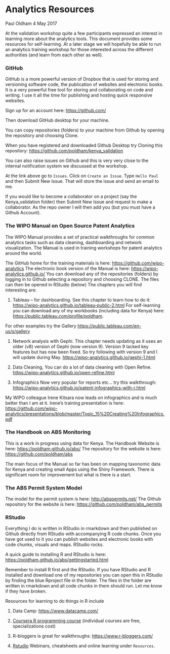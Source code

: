 Analytics Resources
================
Paul Oldham
4 May 2017

At the validation workshop quite a few participants expressed an interest in learning more about the analytics tools. This document provides some resources for self-learning. At a later stage we will hopefully be able to run an analytics training workshop for those interested across the different authorities (and learn from each other as well).

### GitHub

GitHub is a more powerful version of Dropbox that is used for storing and versioning software code, the publication of websites and electronic books. It is a very powerful free tool for storing and collaborating on code and writing. I use it all the time for publishing and hosting quick responsive websites.

Sign up for an account here: <https://github.com/>

Then download GitHub desktop for your machine.

You can copy repositories (folders) to your machine from Github by opening the repository and choosing Clone.

When you have registered and downloaded Github Desktop try Cloning this repository: <https://github.com/poldham/kenya_validation>

You can also raise issues on Github and this is very very close to the internal notification system we discussed at the workshop.

At the link above go to `Issues`. Click on `Create an Issue`. Type `Hello Paul` and then Submit New Issue. That will store the issue and send an email to me.

If you would like to become a collaborator on a project (say the Kenya\_validation folder) then Submit New Issue and request to make a collaborator. As the repo owner I will then add you (but you must have a Github Account).

### The WIPO Manual on Open Source Patent Analytics

The WIPO Manual provides a set of practical walkthroughs for common analytics tasks such as data cleaning, dashboarding and network visualization. The Manual is used in training workshops for patent analytics around the world.

The GitHub home for the training materials is here: <https://github.com/wipo-analytics> The electronic book version of the Manual is here: <https://wipo-analytics.github.io/> You can download any of the repositories (folders) by logging in to Github selecting a repository and choosing CLONE. The files can then be opened in RStudio (below) The chapters you will find interesting are:

1.  Tableau – for dashboarding. See this chapter to learn how to do it: <https://wipo-analytics.github.io/tableau-public-2.html> For self-learning you can download any of my workbooks (including data for Kenya) here: <https://public.tableau.com/profile/poldham>.

For other examples try the Gallery <https://public.tableau.com/en-us/s/gallery>

1.  Network analysis with Gephi. This chapter needs updating as it uses an older (v8) version of Gephi (now version 9). Version 9 lacked key features but has now been fixed. So try following with version 9 and I will update during May. <https://wipo-analytics.github.io/gephi-1.html>

2.  Data Cleaning, You can do a lot of data cleaning with Open Refine. <https://wipo-analytics.github.io/open-refine.html>

3.  Infographics Now very popular for reports etc… try this walkthrough: <https://wipo-analytics.github.io/patent-infographics-with-r.html>

My WIPO colleague Irene Kitsara now leads on infographics and is much better than I am at it. Irene’s training presentation is here: <https://github.com/wipo-analytics/presentations/blob/master/Topic_15%20Creating%20Infographics.pdf>

### The Handbook on ABS Monitoring

This is a work in progress using data for Kenya. The Handbook Website is here: <https://poldham.github.io/abs/> The repository for the website is here: <https://github.com/poldham/abs>

The main focus of the Manual so far has been on mapping taxonomic data for Kenya and creating small Apps using the Shiny Framework. There is significant room for improvement but what is there is a start.

### The ABS Permit System Model

The model for the permit system is here: <http://abspermits.net/> The Github repository for the website is here: <https://github.com/poldham/abs_permits>

### RStudio

Everything I do is written in RStudio in rmarkdown and then published on Github directly from RStudio with accompanying R code chunks. Once you have got used to it you can publish websites and electronic books with code chunks, visuals and maps. RStudio rocks.

A quick guide to installing R and RStudio is here: <https://poldham.github.io/abs/gettingstarted.html>

Remember to install R first and the RStudio. If you have RStudio and R installed and download one of my repositories you can open this in RStudio by finding the blue Rproject file in the folder. The files in the folder are written in rmarkdown and all code chunks in them should run. Let me know if they have broken.

Resources for learning to do things in R include

1.  Data Camp: <https://www.datacamp.com/>

2.  [Coursera R programming course](https://www.coursera.org/specializations/jhu-data-science?utm_source=gg&utm_medium=sem&utm_campaign=r_programming_intl&campaignid=426374217&device=c&keyword=learn%20r%20programming%20online&matchtype=b&network=g&devicemodel=&adpostion=1t1&hide_mobile_promo&gclid=CI2QwImZ1tMCFQ0R0wodHXIBRg) (individual courses are free, specializations cost)

3.  R-bloggers is great for walkthroughs: <https://www.r-bloggers.com/>

4.  [Rstudio](https://www.rstudio.com/) Webinars, cheatsheets and online learning under `Resources`.
